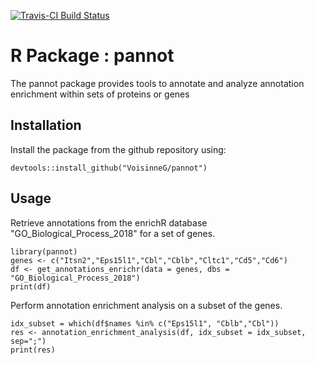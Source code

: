 [![Travis-CI Build Status](https://travis-ci.org/VoisinneG/InteRact.svg?branch=master)](https://travis-ci.org/VoisinneG/pannot) 

# R Package : pannot

The pannot package provides tools to annotate and analyze annotation enrichment within sets of proteins or genes

Installation
---
Install the package from the github repository using:
```
devtools::install_github("VoisinneG/pannot")
```

Usage
---
Retrieve annotations from the enrichR database "GO_Biological_Process_2018" for a set of genes.

```
library(pannot)
genes <- c("Itsn2","Eps15l1","Cbl","Cblb","Cltc1","Cd5","Cd6")
df <- get_annotations_enrichr(data = genes, dbs = "GO_Biological_Process_2018")
print(df)
```

Perform annotation enrichment analysis on a subset of the genes. 
```
idx_subset = which(df$names %in% c("Eps15l1", "Cblb","Cbl"))
res <- annotation_enrichment_analysis(df, idx_subset = idx_subset, sep=";")
print(res)
```

